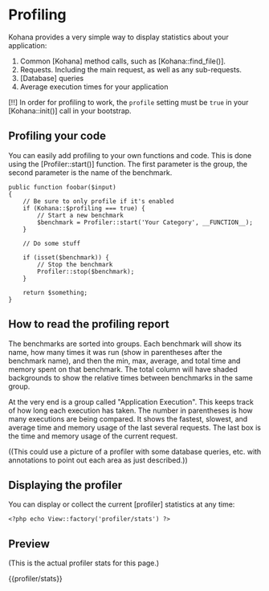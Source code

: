 # Profiling

Kohana provides a very simple way to display statistics about your application:

1. Common [Kohana] method calls, such as [Kohana::find_file()].
2. Requests. Including the main request, as well as any sub-requests.
3. [Database] queries
4. Average execution times for your application

[!!] In order for profiling to work, the `profile` setting must be `true` in your [Kohana::init()] call in your bootstrap.

## Profiling your code

You can easily add profiling to your own functions and code. This is done using the [Profiler::start()] function. The first parameter is the group, the second parameter is the name of the benchmark.

    public function foobar($input)
    {
        // Be sure to only profile if it's enabled
        if (Kohana::$profiling === true) {
            // Start a new benchmark
            $benchmark = Profiler::start('Your Category', __FUNCTION__);
        }

        // Do some stuff

        if (isset($benchmark)) {
            // Stop the benchmark
            Profiler::stop($benchmark);
        }

        return $something;
    }

## How to read the profiling report

The benchmarks are sorted into groups. Each benchmark will show its name, how many times it was run (show in parentheses after the benchmark name), and then the min, max, average, and total time and memory spent on that benchmark. The total column will have shaded backgrounds to show the relative times between benchmarks in the same group.

At the very end is a group called "Application Execution". This keeps track of how long each execution has taken. The number in parentheses is how many executions are being compared. It shows the fastest, slowest, and average time and memory usage of the last several requests. The last box is the time and memory usage of the current request.

((This could use a picture of a profiler with some database queries, etc. with annotations to point out each area as just described.))

## Displaying the profiler

You can display or collect the current [profiler] statistics at any time:

    <?php echo View::factory('profiler/stats') ?>

## Preview

(This is the actual profiler stats for this page.)

{{profiler/stats}}